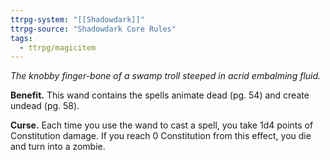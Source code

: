 ```yaml
---
ttrpg-system: "[[Shadowdark]]"
ttrpg-source: "Shadowdark Core Rules"
tags:
  - ttrpg/magicitem
---
```

*The knobby finger-bone of a swamp troll steeped in acrid embalming fluid.*

**Benefit.** This wand contains the spells animate dead (pg. 54) and create undead (pg. 58). 

**Curse.** Each time you use the wand to cast a spell, you take 1d4 points of Constitution damage. If you reach 0 Constitution from this effect, you die and turn into a zombie.
